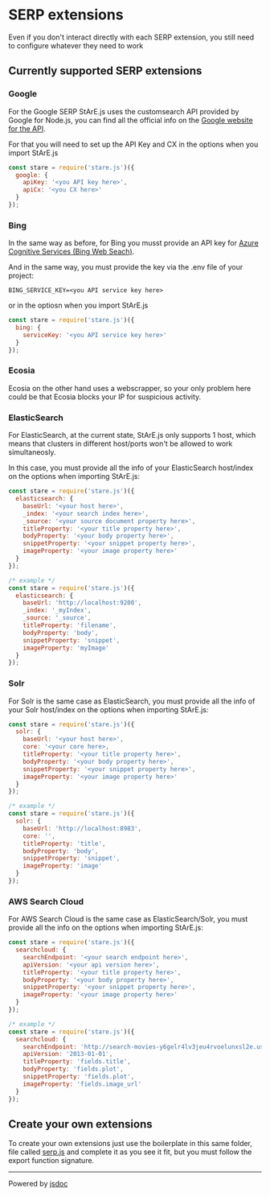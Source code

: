 # SERP extensions

Even if you don't interact directly with each SERP extension, you still need to configure whatever they need to work

## Currently supported SERP extensions

<a name="google"></a>
### Google

For the Google SERP StArE.js uses the customsearch API provided by Google for Node.js, you can find all the official info on the [Google website for the API](https://developers.google.com/custom-search/v1/cse/list).

For that you will need to set up the API Key and CX in the options when you import StArE.js

```js
const stare = require('stare.js')({
  google: {
    apiKey: '<you API key here>',
    apiCx: '<you CX here>'
  }
});
```

<a name="bing"></a>
### Bing
In the same way as before, for Bing you musst provide an API key for [Azure Cognitive Services (Bing Web Seach)](https://docs.microsoft.com/en-us/javascript/api/@azure/cognitiveservices-websearch/?view=azure-node-latest).

And in the same way, you must provide the key via the .env file of your project:

```env
BING_SERVICE_KEY=<you API service key here>
```

or in the optiosn when you import StArE.js

```js
const stare = require('stare.js')({
  bing: {
    serviceKey: '<you API service key here>'
  }
});
```
<a name="ecosia"></a>
### Ecosia

Ecosia on the other hand uses a webscrapper, so your only problem here could be that Ecosia blocks your IP for suspicious activity.

<a name="elasticsearch"></a>
### ElasticSearch

For ElasticSearch, at the current state, StArE.js only supports 1 host, which means that clusters in different host/ports won't be allowed to work simultaneosly.

In this case, you must provide all the info of your ElasticSearch host/index on the options when importing StArE.js:

```js
const stare = require('stare.js')({
  elasticsearch: {
    baseUrl: '<your host here>',
    _index: '<your search index here>',
    _source: '<your source document property here>',
    titleProperty: '<your title property here>',
    bodyProperty: '<your body property here>',
    snippetProperty: '<your snippet property here>',
    imageProperty: '<your image property here>'
  }
});

/* example */
const stare = require('stare.js')({
  elasticsearch: {
    baseUrl: 'http://localhost:9200',
    _index: '_myIndex',
    _source: '_source',
    titleProperty: 'filename',
    bodyProperty: 'body',
    snippetProperty: 'snippet',
    imageProperty: 'myImage'
  }
});
```

<a name="solr"></a>
### Solr

For Solr is the same case as ElasticSearch, you must provide all the info of your Solr host/index on the options when importing StArE.js:

```js
const stare = require('stare.js')({
  solr: {
    baseUrl: '<your host here>',
    core: '<your core here>,
    titleProperty: '<your title property here>',
    bodyProperty: '<your body property here>',
    snippetProperty: '<your snippet property here>',
    imageProperty: '<your image property here>'
  }
});

/* example */
const stare = require('stare.js')({
  solr: {
    baseUrl: 'http://localhost:8983',
    core: '',
    titleProperty: 'title',
    bodyProperty: 'body',
    snippetProperty: 'snippet',
    imageProperty: 'image'
  }
});
```

<a name="searchcloud"></a>
### AWS Search Cloud

For AWS Search Cloud is the same case as ElasticSearch/Solr, you must provide all the info on the options when importing StArE.js:

```js
const stare = require('stare.js')({
  searchcloud: {
    searchEndpoint: '<your search endpoint here>',
    apiVersion: '<your api version here>',
    titleProperty: '<your title property here>',
    bodyProperty: '<your body property here>',
    snippetProperty: '<your snippet property here>',
    imageProperty: '<your image property here>'
  }
});

/* example */
const stare = require('stare.js')({
  searchcloud: {
    searchEndpoint: 'http://search-movies-y6gelr4lv3jeu4rvoelunxsl2e.us-east-1.cloudsearch.amazonaws.com/',
    apiVersion: '2013-01-01',
    titleProperty: 'fields.title',
    bodyProperty: 'fields.plot',
    snippetProperty: 'fields.plot',
    imageProperty: 'fields.image_url'
  }
});
```

<a name="create-your-own-extensions"></a>
## Create your own extensions

To create your own extensions just use the boilerplate in this same folder, file called [serp.js](./serp.js) and complete it as you see it fit, but you must follow the export function signature.


---
Powered by [jsdoc](https://jsdoc.app/)

